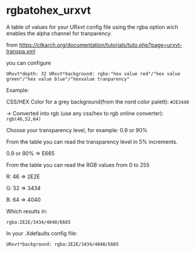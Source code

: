 # rgbatohex_urxvt
A table of values for your URxvt config file using the rgba option wich enables the alpha channel for tranparency.

from https://ctkarch.org/documentation/tutorials/tuto.php?page=urxvt-transpa.xml

you can configure 

`URxvt*depth: 32
URxvt*background: rgba:"hex value red"/"hex value green"/"hex value blue"/"hexvalue tranparency"`

Example:

  CSS/HEX Color for a grey background(from the nord color palett): `#2E3440`

   -> Converted into rgb (use any css/hex to rgb online converter): `rgb(46,52,64)`

  Choose your transparency level, for example: 0.9 or 90%

From the table you can read the transparency level in 5% increments.

  0.9 or 90% => E665

From the table you can read the RGB values from 0 to 255

  R: 46 => 2E2E

  G: 52 => 3434

  B: 64 => 4040

Which results in:

  `rgba:2E2E/3434/4040/E665`
  
In your .Xdefaults config file:

  `URxvt*background: rgba:2E2E/3434/4040/E665`

